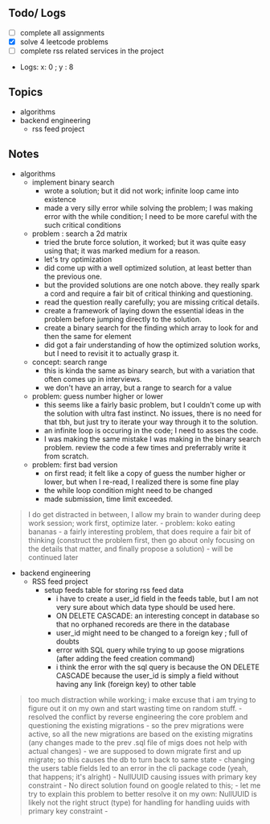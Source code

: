 ## Todo/ Logs
- [ ] complete all assignments
- [x] solve 4 leetcode problems
- [ ] complete rss related services in the project

- Logs: x: 0 ; y : 8


## Topics
- algorithms
- backend engineering
	- rss feed project


## Notes	
- algorithms
	- implement binary search 
		- wrote a solution; but it did not work; infinite loop came into existence
		- made a very silly error while solving the problem; I was making error with the while condition; I need to be more careful with the such critical conditions
	- problem : search a 2d matrix 
		- tried the brute force solution, it worked; but it was quite easy using that; it was marked medium for a reason. 
		- let's try optimization
		- did come up with a well optimized solution, at least better than the previous one. 
		- but the provided solutions are one notch above. they really spark a cord and require a fair bit of critical thinking and questioning. 
		- read the question really carefully; you are missing critical details. 
		- create a framework of laying down the essential ideas in the problem before jumping directly to the solution. 
		- create a binary search for the finding which array to look for and then the same for element
		- did got a fair understanding of how the optimized solution works, but I need to revisit it to actually grasp it. 
	- concept: search range
		- this is kinda the same as binary search, but with a variation that often comes up in interviews. 
		- we don't have an array, but a range to search for a value
	- problem: guess number higher or lower
		- this seems like a fairly basic problem, but I couldn't come up with the solution with ultra fast instinct. No issues, there is no need for that tbh, but just try to iterate your way through it to the solution.
		- an infinite loop is occuring in the code; I need to asses the code. 
		- I was making the same mistake I was making in the binary search problem. review the code a few times and preferrably write it from scratch. 
	- problem: first bad version
		- on first read; it felt like a copy of guess the number higher or lower, but when I re-read, I realized there is some fine play
		- the while loop condition might need to be changed 
		- made submission, time limit exceeded. 
 > I do get distracted in between, I allow my brain to wander during deep work session; work first, optimize later. 
	- problem: koko eating bananas
		- a fairly interesting problem, that does require a fair bit of thinking (construct the problem first, then go about only focusing on the details that matter, and finally propose a solution) 
		- will be continued later

- backend engineering
	- RSS feed project
		- setup feeds table for storing rss feed data 
			- i have to create a user_id field in the feeds table, but I am not very sure about which data type should be used here. 
			- ON DELETE CASCADE: an interesting concept in database so that no orphaned recoreds are there in the database
			- user_id might need to be changed to a foreign key ; full of doubts
			- error with SQL query while trying to up goose migrations (after adding the feed creation command) 
			- i think the error with the sql query is because the ON DELETE CASCADE because the user_id is simply a field without having any link (foreign key) to other table  
> too much distraction while working; i make excuse that i am trying to figure out it on my own and start wasting time on random stuff. 
			- resolved the conflict by reverse engineering the core problem and questioning the existing migrations
			- so the prev migrations were active, so all the new migrations are based on the existing migratins (any changes made to the prev .sql file of migs does not help with actual changes) 
			- we are supposed to down migrate first and up migrate; so this causes the db to turn back to same state 
			- changing the users table fields led to an error in the cli package code (yeah, that happens; it's alright) 
			- NullUUID causing issues with primary key constraint
			- No direct solution found on google related to this; 
			- let me try to explain this problem to better resolve it on my own: NullUUID is likely not the right struct (type) for handling for handling uuids with primary key constraint 
			- 
